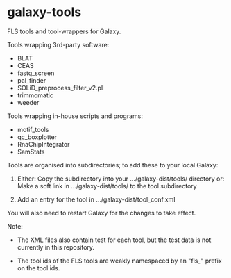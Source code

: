 galaxy-tools
============

FLS tools and tool-wrappers for Galaxy.

Tools wrapping 3rd-party software:

 * BLAT
 * CEAS
 * fastq_screen
 * pal_finder
 * SOLiD_preprocess_filter_v2.pl
 * trimmomatic
 * weeder

Tools wrapping in-house scripts and programs:

 * motif_tools
 * qc_boxplotter
 * RnaChipIntegrator
 * SamStats

Tools are organised into subdirectories; to add these to your local
Galaxy:

1. Either:
   Copy the subdirectory into your .../galaxy-dist/tools/ directory
   or:
   Make a soft link in .../galaxy-dist/tools/ to the tool subdirectory
   
2. Add an entry for the tool in .../galaxy-dist/tool_conf.xml

You will also need to restart Galaxy for the changes to take effect.

Note:

 * The XML files also contain test for each tool, but the test data is not
   currently in this repository.

 * The tool ids of the FLS tools are weakly namespaced by an "fls_" prefix
   on the tool ids.